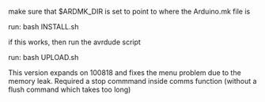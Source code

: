 make sure that $ARDMK_DIR is set to point to where the Arduino.mk file is

run: bash INSTALL.sh

if this works, then run the avrdude script

run: bash UPLOAD.sh

This version expands on 100818 and fixes the menu problem due to the memory leak. Required a stop commmand inside comms function (without a flush command which takes too long)
